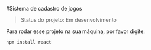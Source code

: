 #Sistema de cadastro de jogos

> Status do projeto: Em desenvolvimento

Para rodar esse projeto na sua máquina, por favor digite:

```
npm install react
```
